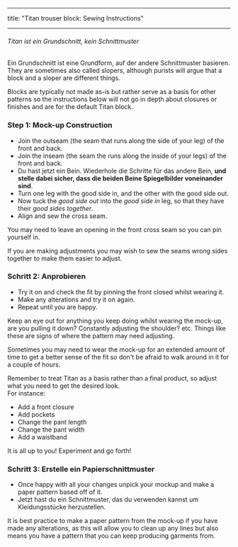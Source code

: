 - - -
title: "Titan trouser block: Sewing Instructions"
- - -

<Note>

###### Titan ist ein Grundschnitt, kein Schnittmuster

Ein Grundschnitt ist eine Grundform, auf der andere Schnittmuster basieren.
They are sometimes also called slopers, although purists will argue that a block and a sloper are different things.

Blocks are typically not made as-is but rather serve as a basis for other patterns so the instructions below will not go in depth about closures or finishes and are for the default Titan block.

</Note>

### Step 1: Mock-up Construction

- Join the outseam (the seam that runs along the side of your leg) of the front and back.
- Join the inseam (the seam the runs along the inside of your legs) of the front and back.
- Du hast jetzt ein Bein. Wiederhole die Schritte für das andere Bein, **und stelle dabei sicher, dass die beiden Beine Spiegelbilder voneinander sind**.
- Turn one leg with the good side in, and the other with the good side out.
- Now tuck the _good side out_ into the _good side in_ leg, so that they have their _good sides together_.
- Align and sew the cross seam.

<Note>

You may need to leave an opening in the front cross seam so you can pin yourself in.

</Note>

<Tip>

If you are making adjustments you may wish to sew the seams wrong sides together to make them easier to adjust.

</Tip>

### Schritt 2: Anprobieren

- Try it on and check the fit by pinning the front closed whilst wearing it.
- Make any alterations and try it on again.
- Repeat until you are happy.

<Tip>

Keep an eye out for anything you keep doing whilst wearing the mock-up, are you pulling it down? Constantly adjusting the shoulder? etc. Things like these are signs of where the pattern may need adjusting.

Sometimes you may need to wear the mock-up for an extended amount of time to get a better sense of the fit so don't be afraid to walk around in it for a couple of hours.

</Tip>

<Note>

Remember to treat Titan as a basis rather than a final product, so adjust what you need to get the desired look.\
For instance:

- Add a front closure
- Add pockets
- Change the pant length
- Change the pant width
- Add a waistband

It is all up to you! Experiment and go forth!

</Note>

### Schritt 3: Erstelle ein Papierschnittmuster

- Once happy with all your changes unpick your mockup and make a paper pattern based off of it.
- Jetzt hast du ein Schnittmuster, das du verwenden kannst um Kleidungsstücke herzustellen.

<Note>

It is best practice to make a paper pattern from the mock-up if you have made any alterations, as this will allow you to clean up any lines but also means you have a pattern that you can keep producing garments from.

</Note>
